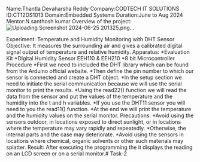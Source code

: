 Name:Thantla Devaharsha Reddy
Company:CODTECH IT SOLUTIONS
ID:CT12DS1013
Domain:Embedded Systems
Duration:June to Aug 2024 
Mentor:N.santhosh kumar
Overview of the project: ![Uploading Screenshot 2024-06-25 201325.png…]()

Experiment: Temperature and Humidity Monitoring with DHT Sensor Objective: It measures the surrounding air and gives a calibrated digital signal output of temperature and relative humidity. 
Apparatus: *Evaluation Kit *Digital Humidity Sensor EEH110 & EEH210 *8 bit Microcontroller Procedure *First we need to included the DHT library which can be found from the Arduino official website. *Then define the pin number to which our sensor is connected and create a DHT object. *In the setup section we need to initiate the serial communication because we will use the serial monitor to print the results. *Using the read22() function we will read the data from the sensor and put the values of the temperature and the humidity into the t and h variables. *If you use the DHT11 sensor you will need to you the read11() function. *At the end we will print the temperature and the humidity values on the serial monitor.
Precautions: *Avoid using the sensors outdoor, in locations exposed to direct sunlight, or in locations where the temperature may vary rapidly and repeatedly. *Otherwise, the internal parts and the case may deteriorate. *Avoid using the sensors in locations where chemical, organic solvents or other such materials may splatter. Result: After executing the programming the it displays the reading on an LCD screen or on a serial monitor.# Task-2
